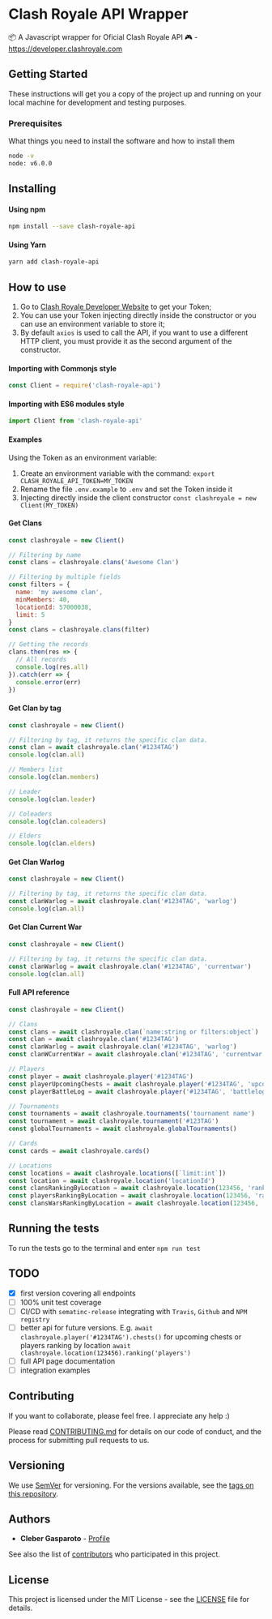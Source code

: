 # Clash Royale API Wrapper
:package: A Javascript wrapper for Oficial Clash Royale API :video_game: - https://developer.clashroyale.com

## Getting Started

These instructions will get you a copy of the project up and running on your local machine for development and testing purposes.

### Prerequisites

What things you need to install the software and how to install them

```sh
node -v
node: v6.0.0
```

## Installing

#### Using npm
```sh
npm install --save clash-royale-api
```

#### Using Yarn
```sh
yarn add clash-royale-api
```

## How to use

1. Go to [Clash Royale Developer Website](https://developer.clashroyale.com) to get your Token;
2. You can use your Token injecting directly inside the constructor or you can use an environment variable to store it;
3. By default `axios` is used to call the API, if you want to use a different HTTP client, you must provide it as the second argument of the constructor.

#### Importing with Commonjs style

```javascript
const Client = require('clash-royale-api')
```

#### Importing with ES6 modules style

```javascript
import Client from 'clash-royale-api'
```

#### Examples

Using the Token as an environment variable:
1. Create an environment variable with the command: `export CLASH_ROYALE_API_TOKEN=MY_TOKEN`
2. Rename the file `.env.example` to `.env` and set the Token inside it
3. Injecting directly inside the client constructor `const clashroyale = new Client(MY_TOKEN)`

#### Get Clans
```javascript
const clashroyale = new Client()

// Filtering by name
const clans = clashroyale.clans('Awesome Clan')

// Filtering by multiple fields
const filters = {
  name: 'my awesome clan',
  minMembers: 40,
  locationId: 57000038,
  limit: 5
}
const clans = clashroyale.clans(filter)

// Getting the records
clans.then(res => {
  // All records
  console.log(res.all)
}).catch(err => {
  console.error(err)
})
```

#### Get Clan by tag
```javascript
const clashroyale = new Client()

// Filtering by tag, it returns the specific clan data.
const clan = await clashroyale.clan('#1234TAG')
console.log(clan.all)

// Members list
console.log(clan.members)

// Leader
console.log(clan.leader)

// Coleaders
console.log(clan.coleaders)

// Elders
console.log(clan.elders)

```

#### Get Clan Warlog
```javascript
const clashroyale = new Client()

// Filtering by tag, it returns the specific clan data.
const clanWarlog = await clashroyale.clan('#1234TAG', 'warlog')
console.log(clan.all)
```

#### Get Clan Current War
```javascript
const clashroyale = new Client()

// Filtering by tag, it returns the specific clan data.
const clanWarlog = await clashroyale.clan('#1234TAG', 'currentwar')
console.log(clan.all)
```

#### Full API reference
```javascript
const clashroyale = new Client()

// Clans
const clans = await clashroyale.clan(`name:string or filters:object`)
const clan = await clashroyale.clan('#1234TAG')
const clanWarlog = await clashroyale.clan('#1234TAG', 'warlog')
const clanWCurrentWar = await clashroyale.clan('#1234TAG', 'currentwar')

// Players
const player = await clashroyale.player('#1234TAG')
const playerUpcomingChests = await clashroyale.player('#1234TAG', 'upcomingchests')
const playerBattleLog = await clashroyale.player('#1234TAG', 'battlelog')

// Tournaments
const tournaments = await clashroyale.tournaments('tournament name')
const tournament = await clashroyale.tournament('#123TAG')
const globalTournaments = await clashroyale.globalTournaments()

// Cards
const cards = await clashroyale.cards()

// Locations
const locations = await clashroyale.locations([`limit:int`])
const location = await clashroyale.location('locationId')
const clansRankingByLocation = await clashroyale.location(123456, 'rankings/clans')
const playersRankingByLocation = await clashroyale.location(123456, 'rankings/players')
const clansWarsRankingByLocation = await clashroyale.location(123456, 'rankings/clanwars')
```

## Running the tests

To run the tests go to the terminal and enter `npm run test`

## TODO
- [x] first version covering all endpoints
- [ ] 100% unit test coverage
- [ ] CI/CD with `sematinc-release` integrating with `Travis`, `Github` and `NPM registry`
- [ ] better api for future versions. E.g. `await clashroyale.player('#1234TAG').chests()` for upcoming chests or players ranking by location `await clashroyale.location(123456).ranking('players')`
- [ ] full API page documentation
- [ ] integration examples

## Contributing

If you want to collaborate, please feel free. I appreciate any help :)

Please read [CONTRIBUTING.md](CONTRIBUTING.md) for details on our code of conduct, and the process for submitting pull requests to us.

## Versioning

We use [SemVer](http://semver.org/) for versioning. For the versions available, see the [tags on this repository](https://github.com/chgasparoto/clash-royale-api/tags).

## Authors

* **Cleber Gasparoto** - [Profile](https://github.com/chgasparoto)

See also the list of [contributors](https://github.com/chgasparoto/clash-royale-api/contributors) who participated in this project.

## License

This project is licensed under the MIT License - see the [LICENSE](LICENSE) file for details.
